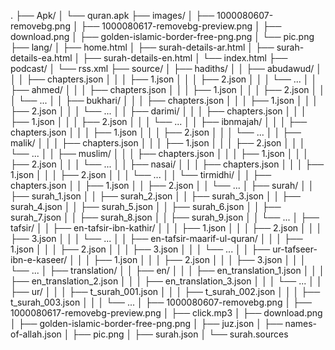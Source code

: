 .
├── Apk/
│   └── quran.apk
├── images/
│   ├── 1000080607-removebg.png
│   ├── 1000080617-removebg-preview.png
│   ├── download.png
│   ├── golden-islamic-border-free-png.png
│   └── pic.png
├── lang/
│   ├── home.html
│   ├── surah-details-ar.html
│   ├── surah-details-ea.html
│   ├── surah-details-en.html
│   └── index.html
├── podcast/
│   └── rss.xml
├── source/
│   ├── hadiths/
│   │   ├── abudawud/
│   │   │   ├── chapters.json
│   │   │   ├── 1.json
│   │   │   ├── 2.json
│   │   │   └── ...
│   │   ├── ahmed/
│   │   │   ├── chapters.json
│   │   │   ├── 1.json
│   │   │   ├── 2.json
│   │   │   └── ...
│   │   ├── bukhari/
│   │   │   ├── chapters.json
│   │   │   ├── 1.json
│   │   │   ├── 2.json
│   │   │   └── ...
│   │   ├── darimi/
│   │   │   ├── chapters.json
│   │   │   ├── 1.json
│   │   │   ├── 2.json
│   │   │   └── ...
│   │   ├── ibnmajah/
│   │   │   ├── chapters.json
│   │   │   ├── 1.json
│   │   │   ├── 2.json
│   │   │   └── ...
│   │   ├── malik/
│   │   │   ├── chapters.json
│   │   │   ├── 1.json
│   │   │   ├── 2.json
│   │   │   └── ...
│   │   ├── muslim/
│   │   │   ├── chapters.json
│   │   │   ├── 1.json
│   │   │   ├── 2.json
│   │   │   └── ...
│   │   ├── nasai/
│   │   │   ├── chapters.json
│   │   │   ├── 1.json
│   │   │   ├── 2.json
│   │   │   └── ...
│   │   └── tirmidhi/
│   │       ├── chapters.json
│   │       ├── 1.json
│   │       ├── 2.json
│   │       └── ...
│   ├── surah/
│   │   ├── surah_1.json
│   │   ├── surah_2.json
│   │   ├── surah_3.json
│   │   ├── surah_4.json
│   │   ├── surah_5.json
│   │   ├── surah_6.json
│   │   ├── surah_7.json
│   │   ├── surah_8.json
│   │   ├── surah_9.json
│   │   └── ...
│   ├── tafsir/
│   │   ├── en-tafsir-ibn-kathir/
│   │   │   ├── 1.json
│   │   │   ├── 2.json
│   │   │   ├── 3.json
│   │   │   └── ...
│   │   ├── en-tafsir-maarif-ul-quran/
│   │   │   ├── 1.json
│   │   │   ├── 2.json
│   │   │   ├── 3.json
│   │   │   └── ...
│   │   ├── ur-tafseer-ibn-e-kaseer/
│   │   │   ├── 1.json
│   │   │   ├── 2.json
│   │   │   ├── 3.json
│   │   │   └── ...
│   ├── translation/
│   │   ├── en/
│   │   │   ├── en_translation_1.json
│   │   │   ├── en_translation_2.json
│   │   │   ├── en_translation_3.json
│   │   │   └── ...
│   │   ├── ur/
│   │   │   ├── t_surah_001.json
│   │   │   ├── t_surah_002.json
│   │   │   ├── t_surah_003.json
│   │   │   └── ...
│   ├── 1000080607-removebg.png
│   ├── 1000080617-removebg-preview.png
│   ├── click.mp3
│   ├── download.png
│   ├── golden-islamic-border-free-png.png
│   ├── juz.json
│   ├── names-of-allah.json
│   ├── pic.png
│   ├── surah.json
│   └── surah.sources

